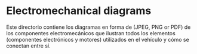 Electromechanical diagrams
====

Este directorio contiene los diagramas en forma de (JPEG, PNG or PDF) de los componentes electromecánicos que ilustran todos los elementos (componentes electrónicos y motores) utilizados en el vehículo y cómo se conectan entre sí.

